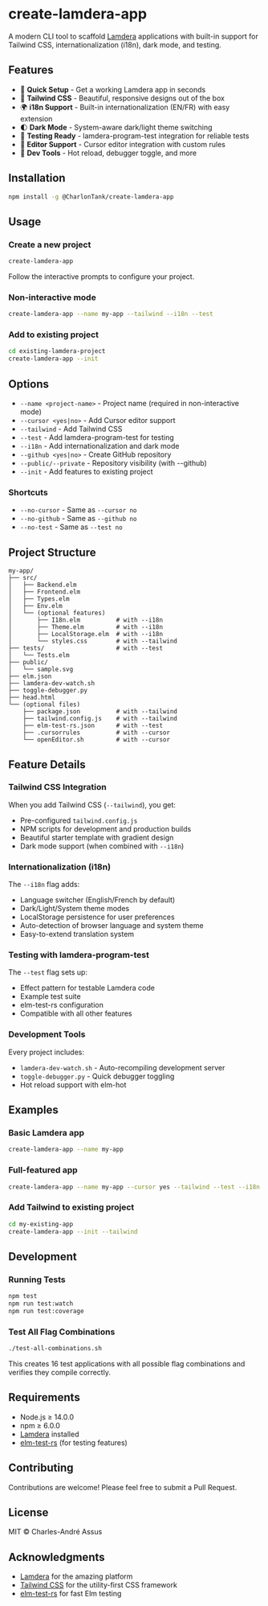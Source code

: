 # create-lamdera-app

A modern CLI tool to scaffold [Lamdera](https://lamdera.com) applications with built-in support for Tailwind CSS, internationalization (i18n), dark mode, and testing.

## Features

- 🚀 **Quick Setup** - Get a working Lamdera app in seconds
- 🎨 **Tailwind CSS** - Beautiful, responsive designs out of the box
- 🌍 **i18n Support** - Built-in internationalization (EN/FR) with easy extension
- 🌓 **Dark Mode** - System-aware dark/light theme switching
- 🧪 **Testing Ready** - lamdera-program-test integration for reliable tests
- 📝 **Editor Support** - Cursor editor integration with custom rules
- 🔧 **Dev Tools** - Hot reload, debugger toggle, and more

## Installation

```bash
npm install -g @CharlonTank/create-lamdera-app
```

## Usage

### Create a new project

```bash
create-lamdera-app
```

Follow the interactive prompts to configure your project.

### Non-interactive mode

```bash
create-lamdera-app --name my-app --tailwind --i18n --test
```

### Add to existing project

```bash
cd existing-lamdera-project
create-lamdera-app --init
```

## Options

- `--name <project-name>` - Project name (required in non-interactive mode)
- `--cursor <yes|no>` - Add Cursor editor support
- `--tailwind` - Add Tailwind CSS
- `--test` - Add lamdera-program-test for testing
- `--i18n` - Add internationalization and dark mode
- `--github <yes|no>` - Create GitHub repository
- `--public/--private` - Repository visibility (with --github)
- `--init` - Add features to existing project

### Shortcuts

- `--no-cursor` - Same as `--cursor no`
- `--no-github` - Same as `--github no`
- `--no-test` - Same as `--test no`

## Project Structure

```
my-app/
├── src/
│   ├── Backend.elm
│   ├── Frontend.elm
│   ├── Types.elm
│   ├── Env.elm
│   └── (optional features)
│       ├── I18n.elm          # with --i18n
│       ├── Theme.elm         # with --i18n
│       ├── LocalStorage.elm  # with --i18n
│       └── styles.css        # with --tailwind
├── tests/                    # with --test
│   └── Tests.elm
├── public/
│   └── sample.svg
├── elm.json
├── lamdera-dev-watch.sh
├── toggle-debugger.py
├── head.html
└── (optional files)
    ├── package.json          # with --tailwind
    ├── tailwind.config.js    # with --tailwind
    ├── elm-test-rs.json      # with --test
    ├── .cursorrules          # with --cursor
    └── openEditor.sh         # with --cursor
```

## Feature Details

### Tailwind CSS Integration

When you add Tailwind CSS (`--tailwind`), you get:
- Pre-configured `tailwind.config.js`
- NPM scripts for development and production builds
- Beautiful starter template with gradient design
- Dark mode support (when combined with `--i18n`)

### Internationalization (i18n)

The `--i18n` flag adds:
- Language switcher (English/French by default)
- Dark/Light/System theme modes
- LocalStorage persistence for user preferences
- Auto-detection of browser language and system theme
- Easy-to-extend translation system

### Testing with lamdera-program-test

The `--test` flag sets up:
- Effect pattern for testable Lamdera code
- Example test suite
- elm-test-rs configuration
- Compatible with all other features

### Development Tools

Every project includes:
- `lamdera-dev-watch.sh` - Auto-recompiling development server
- `toggle-debugger.py` - Quick debugger toggling
- Hot reload support with elm-hot

## Examples

### Basic Lamdera app
```bash
create-lamdera-app --name my-app
```

### Full-featured app
```bash
create-lamdera-app --name my-app --cursor yes --tailwind --test --i18n
```

### Add Tailwind to existing project
```bash
cd my-existing-app
create-lamdera-app --init --tailwind
```

## Development

### Running Tests
```bash
npm test
npm run test:watch
npm run test:coverage
```

### Test All Flag Combinations
```bash
./test-all-combinations.sh
```

This creates 16 test applications with all possible flag combinations and verifies they compile correctly.

## Requirements

- Node.js ≥ 14.0.0
- npm ≥ 6.0.0
- [Lamdera](https://lamdera.com) installed
- [elm-test-rs](https://github.com/mpizenberg/elm-test-rs) (for testing features)

## Contributing

Contributions are welcome! Please feel free to submit a Pull Request.

## License

MIT © Charles-André Assus

## Acknowledgments

- [Lamdera](https://lamdera.com) for the amazing platform
- [Tailwind CSS](https://tailwindcss.com) for the utility-first CSS framework
- [elm-test-rs](https://github.com/mpizenberg/elm-test-rs) for fast Elm testing